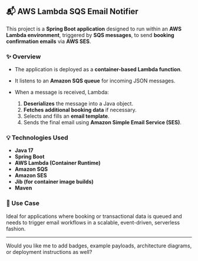 ## 📬 AWS Lambda SQS Email Notifier

This project is a **Spring Boot application** designed to run within an **AWS Lambda environment**, triggered by **SQS messages**, to send **booking confirmation emails** via **AWS SES**.

### ✨ Overview

* The application is deployed as a **container-based Lambda function**.
* It listens to an **Amazon SQS queue** for incoming JSON messages.
* When a message is received, Lambda:

  1. **Deserializes** the message into a Java object.
  2. **Fetches additional booking data** if necessary.
  3. Selects and fills an **email template**.
  4. Sends the final email using **Amazon Simple Email Service (SES)**.

### 💡 Technologies Used

* **Java 17**
* **Spring Boot**
* **AWS Lambda (Container Runtime)**
* **Amazon SQS**
* **Amazon SES**
* **Jib (for container image builds)**
* **Maven**

### 🚀 Use Case

Ideal for applications where booking or transactional data is queued and needs to trigger email workflows in a scalable, event-driven, serverless fashion.

---

Would you like me to add badges, example payloads, architecture diagrams, or deployment instructions as well?
